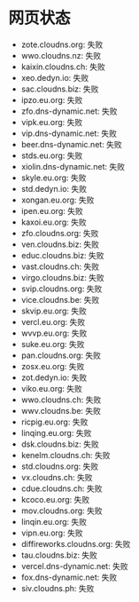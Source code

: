 # 网页状态
- zote.cloudns.org: 失败
- wwo.cloudns.nz: 失败
- kaixin.cloudns.ch: 失败
- xeo.dedyn.io: 失败
- sac.cloudns.biz: 失败
- ipzo.eu.org: 失败
- zfo.dns-dynamic.net: 失败
- vipk.eu.org: 失败
- vip.dns-dynamic.net: 失败
- beer.dns-dynamic.net: 失败
- stds.eu.org: 失败
- xiolin.dns-dynamic.net: 失败
- skyle.eu.org: 失败
- std.dedyn.io: 失败
- xongan.eu.org: 失败
- ipen.eu.org: 失败
- kaxoi.eu.org: 失败
- zfo.cloudns.org: 失败
- ven.cloudns.biz: 失败
- educ.cloudns.biz: 失败
- vast.cloudns.ch: 失败
- virgo.cloudns.biz: 失败
- svip.cloudns.org: 失败
- vice.cloudns.be: 失败
- skvip.eu.org: 失败
- vercl.eu.org: 失败
- wvvp.eu.org: 失败
- suke.eu.org: 失败
- pan.cloudns.org: 失败
- zosx.eu.org: 失败
- zot.dedyn.io: 失败
- viko.eu.org: 失败
- wwo.cloudns.ch: 失败
- wwv.cloudns.be: 失败
- ricpig.eu.org: 失败
- linqing.eu.org: 失败
- dsk.cloudns.biz: 失败
- kenelm.cloudns.ch: 失败
- std.cloudns.org: 失败
- vx.cloudns.ch: 失败
- cdue.cloudns.ch: 失败
- kcoco.eu.org: 失败
- mov.cloudns.org: 失败
- linqin.eu.org: 失败
- vipn.eu.org: 失败
- diffireworks.cloudns.org: 失败
- tau.cloudns.biz: 失败
- vercel.dns-dynamic.net: 失败
- fox.dns-dynamic.net: 失败
- siv.cloudns.ph: 失败
